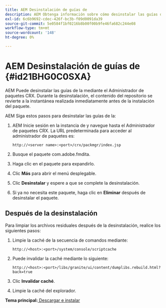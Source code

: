 ```yaml
---
title: AEM Desinstalación de guías de
description: AEM Obtenga información sobre cómo desinstalar las guías de
exl-id: 6c6b9692-cdec-426f-bc3b-f09d0091da39
source-git-commit: 5e0584f1bf0216b8b00f00b9fe46fa682c244e08
workflow-type: tm+mt
source-wordcount: '148'
ht-degree: 0%

---
```


# AEM Desinstalación de guías de {#id21BHG0C0SXA}

AEM Puede desinstalar las guías de la mediante el Administrador de paquetes CRX. Durante la desinstalación, el contenido del repositorio se revierte a la instantánea realizada inmediatamente antes de la instalación del paquete.

AEM Siga estos pasos para desinstalar las guías de la:

1. AEM Inicie sesión en la instancia de y navegue hasta el Administrador de paquetes CRX. La URL predeterminada para acceder al administrador de paquetes es:

   ```http
   http://<server name>:<port>/crx/packmgr/index.jsp
   ```

1. Busque el paquete com.adobe.fmdita.
1. Haga clic en el paquete para expandirlo.
1. Clic **Más** para abrir el menú desplegable.
1. Clic **Desinstalar** y espere a que se complete la desinstalación.
1. Si ya no necesita este paquete, haga clic en **Eliminar** después de desinstalar el paquete.

## Después de la desinstalación

Para limpiar los archivos residuales después de la desinstalación, realice los siguientes pasos:

1. Limpie la caché de la secuencia de comandos mediante:

   ```http
   http://<host>:<port>/system/console/scriptcache
   ```

1. Puede invalidar la caché mediante lo siguiente:

   ```http
   http://<host>:<port>/libs/granite/ui/content/dumplibs.rebuild.html?back=true
   ```

1. Clic **Invalidar caché**.
1. Limpie la caché del explorador.

**Tema principal:**[ Descargar e instalar](download-install.md)
